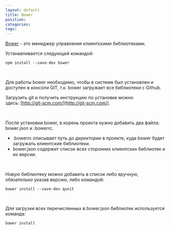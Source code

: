 ```yaml
---
layout: default
title: Bower
position: 
categories: 
tags: 
---
```


[Bower](http://bower.io/) - это менеджер управления клиентскими библиотеками.

Устанавливается следующей командой:

```
npm install --save-dev bower
```

 

Для работы bower необходимо, чтобы в системе был установлен и доступен в консоли GIT, т.к. bower загружает все библиотеки с Github.

Загрузить git и получить инструкцию по установке можно здесь: [http://git-scm.com/](http://git-scm.com/).

 

После установки bower, в корень проекта нужно добавить два файла: bower.json и .bowerrc.

* .bowerrc описывает путь до директории в проекте, куда bower будет загружать клиентские библиотеки.
* bower.json содержит список всех сторонних клиентских библиотек и их версии.

 

Новую библиотеку можно добавить в список либо вручную, обязательно указав версию, либо командой:

```
bower install --save-dev qunit
```

 

Для загрузки всех перечисленных в bower.json библиотек используется команда:

```
bower install
```


